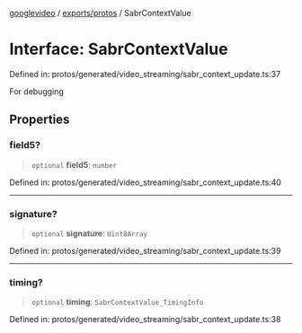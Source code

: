 [googlevideo](../../../README.md) / [exports/protos](../README.md) / SabrContextValue

# Interface: SabrContextValue

Defined in: protos/generated/video\_streaming/sabr\_context\_update.ts:37

For debugging

## Properties

### field5?

> `optional` **field5**: `number`

Defined in: protos/generated/video\_streaming/sabr\_context\_update.ts:40

***

### signature?

> `optional` **signature**: `Uint8Array`

Defined in: protos/generated/video\_streaming/sabr\_context\_update.ts:39

***

### timing?

> `optional` **timing**: `SabrContextValue_TimingInfo`

Defined in: protos/generated/video\_streaming/sabr\_context\_update.ts:38
